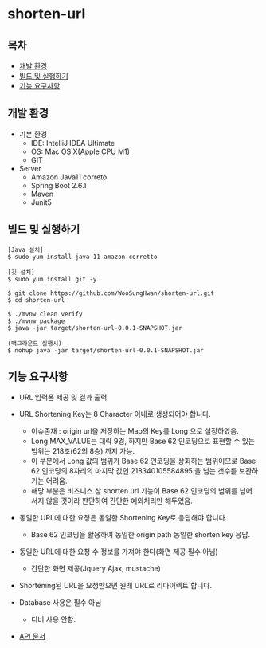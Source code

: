 # shorten-url

## 목차
- [개발 환경](#개발-환경)
- [빌드 및 실행하기](#빌드-및-실행하기)
- [기능 요구사항](#기능-요구사항)


## 개발 환경
- 기본 환경
    - IDE: IntelliJ IDEA Ultimate
    - OS: Mac OS X(Apple CPU M1)
    - GIT
- Server
    - Amazon Java11 correto
    - Spring Boot 2.6.1
    - Maven
    - Junit5

## 빌드 및 실행하기

```
[Java 설치]
$ sudo yum install java-11-amazon-corretto

[깃 설치]
$ sudo yum install git -y

$ git clone https://github.com/WooSungHwan/shorten-url.git
$ cd shorten-url

$ ./mvnw clean verify
$ ./mvnw package
$ java -jar target/shorten-url-0.0.1-SNAPSHOT.jar

(백그라운드 실행시)
$ nohup java -jar target/shorten-url-0.0.1-SNAPSHOT.jar
```

## 기능 요구사항
- URL 입력폼 제공 및 결과 출력
- URL Shortening Key는 8 Character 이내로 생성되어야 합니다.
  - 이슈존재 : origin url을 저장하는 Map의 Key를 Long 으로 설정하였음.
  - Long MAX_VALUE는 대략 9경, 하지만 Base 62 인코딩으로 표현할 수 있는 범위는 218조(62의 8승) 까지 가능.
  - 이 부분에서 Long 값의 범위가 Base 62 인코딩을 상회하는 범위이므로 Base 62 인코딩의 8자리의 마지막 값인 218340105584895 을 넘는 갯수를 보관하기는 어려움.
  - 해당 부분은 비즈니스 상 shorten url 기능이 Base 62 인코딩의 범위를 넘어서지 않을 것이라 판단하여 간단한 예외처리만 해두었음.
- 동일한 URL에 대한 요청은 동일한 Shortening Key로 응답해야 합니다.
  - Base 62 인코딩을 활용하여 동일한 origin path 동일한 shorten key 응답.
- 동일한 URL에 대한 요청 수 정보를 가져야 한다(화면 제공 필수 아님)
  - 간단한 화면 제공(Jquery Ajax, mustache)
- Shortening된 URL을 요청받으면 원래 URL로 리다이렉트 합니다.
- Database 사용은 필수 아님
  - 디비 사용 안함.

- [API 문서](https://blackdog-shorten-url.s3.ap-northeast-2.amazonaws.com/shorten-url-api.html)
